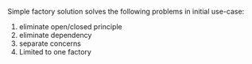 Simple factory solution solves the following problems in initial use-case:
1. eliminate open/closed principle
2. eliminate dependency
3. separate concerns
4. Limited to one factory